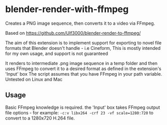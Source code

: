# blender-render-with-ffmpeg
Creates a PNG image sequence, then converts it to a video via FFmpeg.

Based on https://github.com/Ulf3000/blender-render-to-ffmpeg/

The aim of this extension is to implement support for exporting to novel file formats that Blender doesn't handle - i.e Cineform,
This is mostly intended for my own usage, and support is not guaranteed

It renders to intermediate .png image sequence in a temp folder and then uses FFmpeg to convert it to a desired format as defined in the extension's 'Input' box
The script assumes that you have FFmpeg in your path variable. Untested on Linux and Mac

## Usage
Basic FFmpeg knowledge is required. the 'Input' box takes FFmpeg output file options - for example:
`-c:v libx264 -crf 23 -vf scale=1280:720` to convert to a 1280x720 H.264 file.
